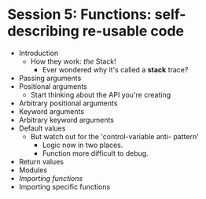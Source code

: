 Session 5: Functions: self-describing re-usable code
=========================================

* Introduction
  * How they work: _the_ Stack!
      * Ever wondered why it's called a 
        **stack** trace?
* Passing arguments
* Positional arguments
  * Start thinking about the API you're creating
* Arbitrary positional arguments
* Keyword arguments
* Arbitrary keyword arguments
* Default values
  * But watch out for the 'control-variable anti-
    pattern'
    * Logic now in two places.
    * Function more difficult to debug.
* Return values
* Modules
* _Importing functions_
* Importing specific functions